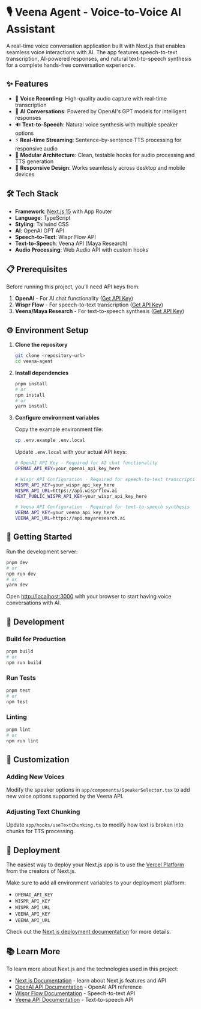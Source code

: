 # 🎙️ Veena Agent - Voice-to-Voice AI Assistant

A real-time voice conversation application built with Next.js that enables seamless voice interactions with AI. The app features speech-to-text transcription, AI-powered responses, and natural text-to-speech synthesis for a complete hands-free conversation experience.

## ✨ Features

- 🎤 **Voice Recording**: High-quality audio capture with real-time transcription
- 🤖 **AI Conversations**: Powered by OpenAI's GPT models for intelligent responses
- 🔊 **Text-to-Speech**: Natural voice synthesis with multiple speaker options
- ⚡ **Real-time Streaming**: Sentence-by-sentence TTS processing for responsive audio
- 🎯 **Modular Architecture**: Clean, testable hooks for audio processing and TTS generation
- 📱 **Responsive Design**: Works seamlessly across desktop and mobile devices

## 🛠️ Tech Stack

- **Framework**: [Next.js 15](https://nextjs.org) with App Router
- **Language**: TypeScript
- **Styling**: Tailwind CSS
- **AI**: OpenAI GPT API
- **Speech-to-Text**: Wispr Flow API
- **Text-to-Speech**: Veena API (Maya Research)
- **Audio Processing**: Web Audio API with custom hooks

## 📋 Prerequisites

Before running this project, you'll need API keys from:

1. **OpenAI** - For AI chat functionality ([Get API Key](https://platform.openai.com/api-keys))
2. **Wispr Flow** - For speech-to-text transcription ([Get API Key](https://wisprflow.ai))
3. **Veena/Maya Research** - For text-to-speech synthesis ([Get API Key](https://mayaresearch.ai))

## ⚙️ Environment Setup

1. **Clone the repository**

   ```bash
   git clone <repository-url>
   cd veena-agent
   ```

2. **Install dependencies**

   ```bash
   pnpm install
   # or
   npm install
   # or
   yarn install
   ```

3. **Configure environment variables**

   Copy the example environment file:

   ```bash
   cp .env.example .env.local
   ```

   Update `.env.local` with your actual API keys:

   ```bash
   # OpenAI API Key - Required for AI chat functionality
   OPENAI_API_KEY=your_openai_api_key_here

   # Wispr API Configuration - Required for speech-to-text transcription
   WISPR_API_KEY=your_wispr_api_key_here
   WISPR_API_URL=https://api.wisprflow.ai
   NEXT_PUBLIC_WISPR_API_KEY=your_wispr_api_key_here

   # Veena API Configuration - Required for text-to-speech synthesis
   VEENA_API_KEY=your_veena_api_key_here
   VEENA_API_URL=https://api.mayaresearch.ai
   ```

## 🚀 Getting Started

Run the development server:

```bash
pnpm dev
# or
npm run dev
# or
yarn dev
```

Open [http://localhost:3000](http://localhost:3000) with your browser to start having voice conversations with AI.

## 🔧 Development

### Build for Production

```bash
pnpm build
# or
npm run build
```

### Run Tests

```bash
pnpm test
# or
npm test
```

### Linting

```bash
pnpm lint
# or
npm run lint
```

## 🎨 Customization

### Adding New Voices

Modify the speaker options in `app/components/SpeakerSelector.tsx` to add new voice options supported by the Veena API.

### Adjusting Text Chunking

Update `app/hooks/useTextChunking.ts` to modify how text is broken into chunks for TTS processing.

## 🚀 Deployment

The easiest way to deploy your Next.js app is to use the [Vercel Platform](https://vercel.com/new?utm_medium=default-template&filter=next.js&utm_source=create-next-app&utm_campaign=create-next-app-readme) from the creators of Next.js.

Make sure to add all environment variables to your deployment platform:

- `OPENAI_API_KEY`
- `WISPR_API_KEY`
- `WISPR_API_URL`
- `VEENA_API_KEY`
- `VEENA_API_URL`

Check out the [Next.js deployment documentation](https://nextjs.org/docs/app/building-your-application/deploying) for more details.

## 📚 Learn More

To learn more about Next.js and the technologies used in this project:

- [Next.js Documentation](https://nextjs.org/docs) - learn about Next.js features and API
- [OpenAI API Documentation](https://platform.openai.com/docs/api-reference) - OpenAI API reference
- [Wispr Flow Documentation](https://wisprflow.ai/docs) - Speech-to-text API
- [Veena API Documentation](https://mayaresearch.ai/docs) - Text-to-speech API

